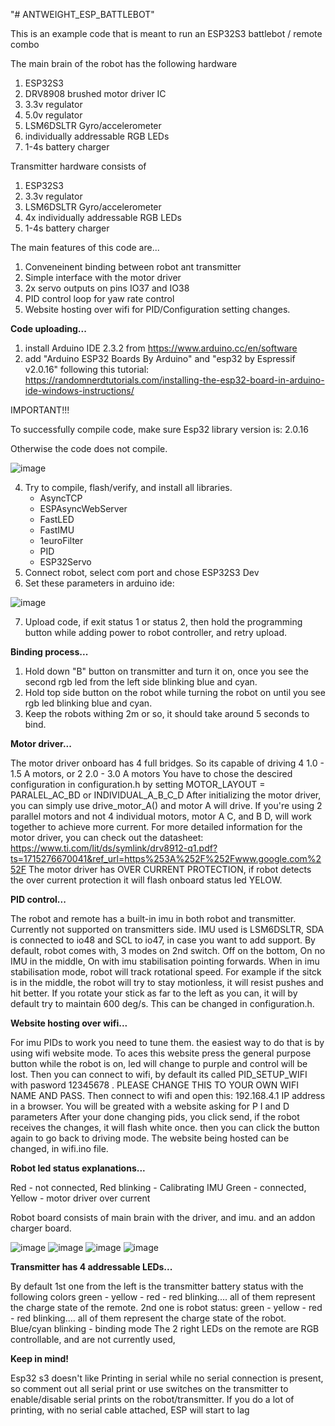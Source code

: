 "# ANTWEIGHT_ESP_BATTLEBOT" 

This is an example code that is meant to run an ESP32S3 battlebot / remote combo 

The main brain of the robot has the following hardware
1. ESP32S3
2. DRV8908 brushed motor driver IC
3. 3.3v regulator
4. 5.0v regulator
5. LSM6DSLTR Gyro/accelerometer
6. individually addressable RGB LEDs
7. 1-4s battery charger

Transmitter hardware consists of 
1. ESP32S3
3. 3.3v regulator
5. LSM6DSLTR Gyro/accelerometer
6. 4x individually addressable RGB LEDs
7. 1-4s battery charger



The main features of this code are...
1. Conveneinent binding between robot ant transmitter
2. Simple interface with the motor driver
3. 2x servo outputs on pins IO37 and IO38
4. PID control loop for yaw rate control
5. Website hosting over wifi for PID/Configuration setting changes.

**Code uploading...**
1. install Arduino IDE 2.3.2 from https://www.arduino.cc/en/software
2. add "Arduino ESP32 Boards By Arduino" and "esp32 by Espressif v2.0.16" following this tutorial:
https://randomnerdtutorials.com/installing-the-esp32-board-in-arduino-ide-windows-instructions/

IMPORTANT!!!

To successfully compile code, make sure Esp32 library version is: 2.0.16

Otherwise the code does not compile.

![image](https://github.com/user-attachments/assets/ad70c75b-e2bb-4ebc-8276-4f5723ad4a58)

4. Try to compile, flash/verify, and install all libraries.
   * AsyncTCP
   * ESPAsyncWebServer
   * FastLED
   * FastIMU
   * 1euroFilter
   * PID
   * ESP32Servo   
5. Connect robot, select com port and chose ESP32S3 Dev
6. Set these parameters in arduino ide:

![image](https://github.com/Challenger3000/ANTWEIGHT_BATTLEBOT/assets/73142814/3b4f20c7-2340-4be0-b26f-d579e45eb88b)

7. Upload code, if exit status 1 or status 2, then hold the programming button while adding power to robot controller, and retry upload.  

**Binding process...**

1. Hold down "B" button on transmitter and turn it on, once you see the second rgb led from the left side blinking blue and cyan.
2. Hold top side button on the robot while turning the robot on until you see rgb led blinking blue and cyan.
3. Keep the robots withing 2m or so, it should take around 5 seconds to bind.
   
**Motor driver...**

The motor driver onboard has 4 full bridges. So its capable of driving 4 1.0 - 1.5 A motors, or 2 2.0 - 3.0 A motors
You have to chose the descired configuration in configuration.h by setting 
MOTOR_LAYOUT = PARALEL_AC_BD or INDIVIDUAL_A_B_C_D
After initializing the motor driver, you can simply use drive_motor_A() and motor A will drive.
If you're using 2 parallel motors and not 4 individual motors, motor A C, and B D, will work together to achieve more current.
For more detailed information for the motor driver, you can check out the datasheet: 
https://www.ti.com/lit/ds/symlink/drv8912-q1.pdf?ts=1715276670041&ref_url=https%253A%252F%252Fwww.google.com%252F
The motor driver has OVER CURRENT PROTECTION, if robot detects the over current protection it will flash onboard status led YELOW.

**PID control...**

The robot and remote has a built-in imu in both robot and transmitter. Currently not supported on transmitters side. IMU used is LSM6DSLTR, SDA is connected to io48 and SCL to io47, in case you want to add support.
By default, robot comes with, 3 modes on 2nd switch. Off on the bottom, On no IMU in the middle, On with imu stabilisation pointing forwards.
When in imu stabilisation mode, robot will track rotational speed.
For example if the sitck is in the middle, the robot will try to stay motionless, it will resist pushes and hit better.
If you rotate your stick as far to the left as you can, it will by default try to maintain 600 deg/s. This can be changed in configuration.h.

**Website hosting over wifi...**

For imu PIDs to work you need to tune them. the easiest way to do that is by using wifi website mode. 
To aces this website press the general purpose button while the robot is on, led will change to purple and control will be lost.
Then you can connect to wifi, by default its called PID_SETUP_WIFI with pasword 12345678 . PLEASE CHANGE THIS TO YOUR OWN WIFI NAME AND PASS.
Then connect to wifi and open this: 192.168.4.1 IP address in a browser. You will be greated with a website asking for P I and D parameters
After your done changing pids, you click send, if the robot receives the changes, it will flash white once. then you can click the button again to go back to driving mode.
The website being hosted can be changed, in wifi.ino file.

**Robot led status explanations...**

Red - not connected,
Red blinking - Calibrating IMU
Green - connected, 
Yellow - motor driver over current

Robot board consists of main brain with the driver, and imu. and an addon charger board. 


![image](https://github.com/Challenger3000/ANTWEIGHT_BATTLEBOT/assets/73142814/5f309d43-2840-40ca-801e-7a01e9710031)
![image](https://github.com/Challenger3000/ANTWEIGHT_BATTLEBOT/assets/73142814/db7778c4-27f8-436b-be8a-a035e42542d5)
![image](https://github.com/Challenger3000/ANTWEIGHT_BATTLEBOT/assets/73142814/d8dc95cc-22ef-4ea0-a8a9-47e5171e8d5c)
![image](https://github.com/Challenger3000/ANTWEIGHT_BATTLEBOT/assets/73142814/c964265b-a961-4c52-9257-dbc815d25be4)


**Transmitter has 4 addressable LEDs...**

By default 1st one from the left is the transmitter battery status with the following colors
green - yellow - red - red blinking.... all of them represent the charge state of the remote.
2nd one is robot status:
green - yellow - red - red blinking.... all of them represent the charge state of the robot.
Blue/cyan blinking - binding mode
The 2 right LEDs on the remote are RGB controllable, and are not currently used,


**Keep in mind!**

Esp32 s3 doesn't like Printing in serial while no serial connection is present, so comment out all serial print or use switches on the transmitter to enable/disable serial prints on the robot/transmitter.
If you do a lot of printing, with no serial cable attached, ESP will start to lag
